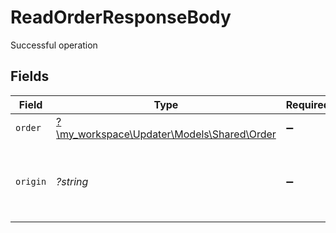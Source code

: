 # ReadOrderResponseBody

Successful operation


## Fields

| Field                                                                      | Type                                                                       | Required                                                                   | Description                                                                | Example                                                                    |
| -------------------------------------------------------------------------- | -------------------------------------------------------------------------- | -------------------------------------------------------------------------- | -------------------------------------------------------------------------- | -------------------------------------------------------------------------- |
| `order`                                                                    | [?\my_workspace\Updater\Models\Shared\Order](../../Models/Shared/Order.md) | :heavy_minus_sign:                                                         | N/A                                                                        |                                                                            |
| `origin`                                                                   | *?string*                                                                  | :heavy_minus_sign:                                                         | Where the most current state of the object came from.                      | Magento                                                                    |